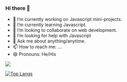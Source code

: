### Hi there 👋

<!-- **Saurav-K-yadav/Saurav-K-yadav** is a ✨ _special_ ✨ repository because its `README.md` (this file) appears on your GitHub profile.

Here are some ideas to get you started:-->

- 🔭 I’m currently working on Javascript mini-projects.
- 🌱 I’m currently learning Javascript.
- 👯 I’m looking to collaborate on web development.
- 🤔 I’m looking for help with Javascript
- 💬 Ask me about anything/anytime.
- 📫 How to reach me: ...
- 😄 Pronouns: He/His
<!-- ⚡ Fun fact:--> 


<img src="https://github-readme-stats.vercel.app/api?username=Saurav-K-yadav&&show_icons=true&theme=algolia&hide=stars,prs,issues,contribs&count_private=true">

[![Top Langs](https://github-readme-stats.vercel.app/api/top-langs/?username=Saurav-K-yadav&layout=compact)](https://github.com/Saurav-K-yadav/github-readme-stats)

